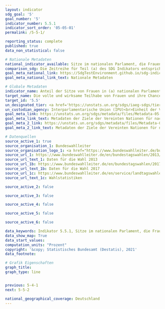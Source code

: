 ```yaml
---
layout: indicator
sdg_goal: '5'
goal_number: '5'
indicator_number: 5.5.1
indicator_sort_order: '05-05-01'
permalink: /5-5-1/

reporting_status: complete
published: true
data_non_statistical: false

# Nationale Metadaten
national_indicator_available: Sitze im nationalen Parlament, die Frauen innehaben <br> Sitze in den Landesparlamenten, die Frauen innehaben
comparison_sdg: Die Zeitreihe für Teil (a) des SDG Indikators entspricht den Metadaten, zeigt aber nicht den Anteil zum entsprechenden Stichtag. Die Zeitreihe für Teil (b) des SDG Indikators zeigt nur den Anteil in den Regionalparlamenten und nicht in den lokalen Regierungen.
goal_meta_national_link: https://SdgTestEnvironment.github.io/sdg-indicators/public/MetaDe/5.5.1.pdf
goal_meta_national_link_text: Nationale Metadaten

# Globale Metadaten
indicator_name: Anteil der Sitze von Frauen in (a) nationalen Parlamenten und (b) Gemeinden
target_name: Die volle und wirksame Teilhabe von Frauen und ihre Chancengleichheit bei der Übernahme von Führungsrollen auf allen Ebenen der Entscheidungsfindung im politischen, wirtschaftlichen und öffentlichen Leben sicherstellen
target_id: '5.5'
un_designated_tier: <a href='https://unstats.un.org/sdgs/iaeg-sdgs/tier-classification/' title='Klicken Sie hier um weitere Informationen zur UN-Tier-Klassifikation zu erhalten.'>Tier I</a>
un_custodian_agency: Interparlamentarische Union (IPU)<br>Einheit der Vereinten Nationen für Gleichstellung und Ermächtigung der Frauen (UN Women)
goal_meta_link: https://unstats.un.org/sdgs/metadata/files/Metadata-05-05-01a.pdf
goal_meta_link_text: Metadaten der Ziele der Vereinten Nationen für nachhaltige Entwicklung (5.5.1 (a))
goal_meta_2_link: https://unstats.un.org/sdgs/metadata/files/Metadata-05-05-01b.pdf
goal_meta_2_link_text: Metadaten der Ziele der Vereinten Nationen für nachhaltige Entwicklung  (5.5.1 (b))

# Datenquellen
source_active_1: true
source_organisation_1: Bundeswahlleiter
source_organisation_logo_1: <a href="https://www.bundeswahlleiter.de/bundeswahlleiter.html"><img src="https://g205sdgs.github.io/sdg-indicators/public/OrgImgDe/bundeswahlleiter.png" alt="Logo bundeswahlleiter" style="height:60px; width:148px"/></a>
source_url_1: https://www.bundeswahlleiter.de/en/bundestagswahlen/2013/publikationen.html
source_url_text_1: Daten für die Wahl 2013
source_url_1b: https://www.bundeswahlleiter.de/en/bundestagswahlen/2017/publikationen.html
source_url_text_1b: Daten für die Wahl 2017
source_url_1c: https://www.bundeswahlleiter.de/en/service/landtagswahlen.html
source_url_text_1c: Wahlstatistiken

source_active_2: false

source_active_3: false

source_active_4: false

source_active_5: false

source_active_6: false

data_keywords: Indikator 5.5.1, Sitze im nationalen Parlament, die Frauen innehaben, Sitze in den Landesparlamenten, die Frauen innehaben, Einheit der Vereinten Nationen für Gleichstellung und Ermächtigung der Frauen (UN Women)
data_show_map: True
data_start_values: 
computation_units: "Prozent"
copyright: '&copy; Statistisches Bundesamt (Destatis), 2021'
data_footnote: 

# Grafik Eigenschaften
graph_title: 
graph_type: line


previous: 5-4-1
next: 5-5-2

national_geographical_coverage: Deutschland
---
```


<span></span>